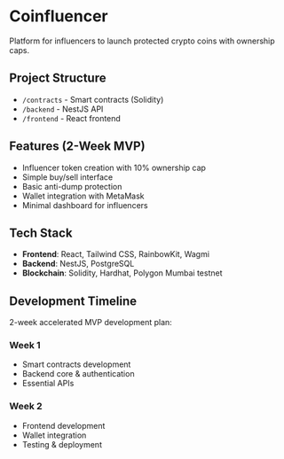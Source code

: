 # Coinfluencer

Platform for influencers to launch protected crypto coins with ownership caps.

## Project Structure

- `/contracts` - Smart contracts (Solidity)
- `/backend` - NestJS API
- `/frontend` - React frontend

## Features (2-Week MVP)

- Influencer token creation with 10% ownership cap
- Simple buy/sell interface
- Basic anti-dump protection
- Wallet integration with MetaMask
- Minimal dashboard for influencers

## Tech Stack

- **Frontend**: React, Tailwind CSS, RainbowKit, Wagmi
- **Backend**: NestJS, PostgreSQL
- **Blockchain**: Solidity, Hardhat, Polygon Mumbai testnet

## Development Timeline

2-week accelerated MVP development plan:

### Week 1
- Smart contracts development
- Backend core & authentication
- Essential APIs

### Week 2
- Frontend development
- Wallet integration
- Testing & deployment
